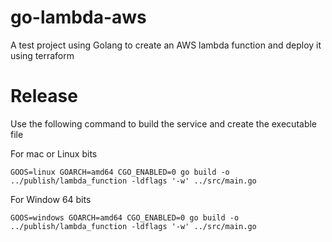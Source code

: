 # go-lambda-aws
 A test project using Golang to create an AWS lambda function and deploy it using terraform

# Release

Use the following command to build the service and create the executable file

For mac or Linux bits
```
GOOS=linux GOARCH=amd64 CGO_ENABLED=0 go build -o ../publish/lambda_function -ldflags '-w' ../src/main.go
```

For Window 64 bits

```
GOOS=windows GOARCH=amd64 CGO_ENABLED=0 go build -o ../publish/lambda_function -ldflags '-w' ../src/main.go
```